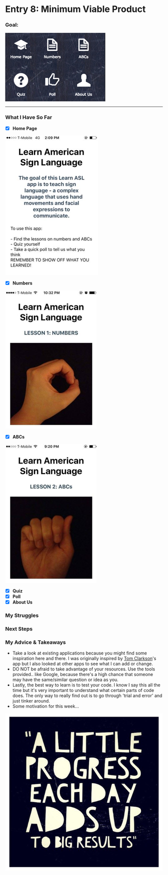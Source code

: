 # Entry 8: Minimum Viable Product
### Goal: 

![new1](/pictures/new1.png)

---
### What I Have So Far

- [x] **Home Page**

![Homepage](/pictures/Homepage.PNG)

- [x] **Numbers**

![number](/pictures/number.PNG) 

- [x] **ABCs**

![abc](/pictures/abc.PNG) 


- [x] **Quiz** 
- [x] **Poll**
- [x] **About Us**

### My Struggles


### Next Steps 


### My Advice & Takeaways 
* Take a look at existing applications because you might find some inspiration here and there. I was originally inspired by [Tom Clarkson](https://github.com/dierat/learn_hanzi)'s app but I also looked at other apps to see what I can add or change. 
* DO NOT be afraid to take advantage of your resources. Use the tools provided.. like Google, because there's a high chance that someone may have the same/similar question or idea as you. 
* Lastly, the best way to learn is to test your code. I know I say this all the time but it's very important to understand what certain parts of code does. The only way to really find out is to go through 'trial and error' and just tinker around. 
* Some motivation for this week...

![motivation](/pictures/motivation.jpg) 